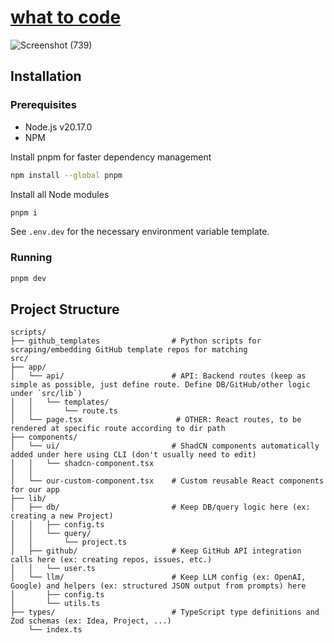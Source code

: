 # [what to code](https://www.what-to-code.dev/)
![Screenshot (739)](https://github.com/user-attachments/assets/54a9a7e9-4bfa-4e69-b223-ea1b42894736)

## Installation

### Prerequisites

- Node.js v20.17.0
- NPM

Install pnpm for faster dependency management

```bash
npm install --global pnpm
```

Install all Node modules

```bash
pnpm i
```

See `.env.dev` for the necessary environment variable template.

### Running

```bash
pnpm dev
```

## Project Structure
```
scripts/
├── github_templates                # Python scripts for scraping/embedding GitHub template repos for matching
src/
├── app/
│   └── api/                        # API: Backend routes (keep as simple as possible, just define route. Define DB/GitHub/other logic under `src/lib`)
│   │   └── templates/
│   │       └── route.ts
│   └── page.tsx                     # OTHER: React routes, to be rendered at specific route according to dir path
├── components/
│   └── ui/                         # ShadCN components automatically added under here using CLI (don't usually need to edit)
│   │   └── shadcn-component.tsx  
│   │
│   └── our-custom-component.tsx    # Custom reusable React components for our app
├── lib/
│   ├── db/                         # Keep DB/query logic here (ex: creating a new Project)
│   │   ├── config.ts               
│   │   └── query/                  
│   │       └── project.ts          
│   ├── github/                     # Keep GitHub API integration calls here (ex: creating repos, issues, etc.)
│   │   └── user.ts                 
│   └── llm/                        # Keep LLM config (ex: OpenAI, Google) and helpers (ex: structured JSON output from prompts) here
│       ├── config.ts               
│       └── utils.ts               
├── types/                          # TypeScript type definitions and Zod schemas (ex: Idea, Project, ...)
    └── index.ts                    
```
